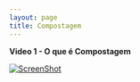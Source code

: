 ```yaml
---
layout: page
title: Compostagem
---
```


**Video 1 - O que é Compostagem** 

[![ScreenShot](http://img.youtube.com/vi/M3LIPctFCZc/0.jpg)](https://www.youtube.com/watch?v=M3LIPctFCZc)
